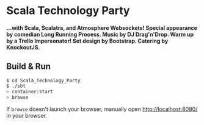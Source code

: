 # Scala Technology Party #

#### ...with Scala, Scalatra, and Atmosphere Websockets! Special appearance by comedian Long Running Process. Music by DJ Drag'n'Drop. Warm up by a Trello Impersonator! Set design by Bootstrap. Catering by KnockoutJS.

## Build & Run ##

```sh
$ cd Scala_Technology_Party
$ ./sbt
> container:start
> browse
```

If `browse` doesn't launch your browser, manually open [http://localhost:8080/](http://localhost:8080/) in your browser.
